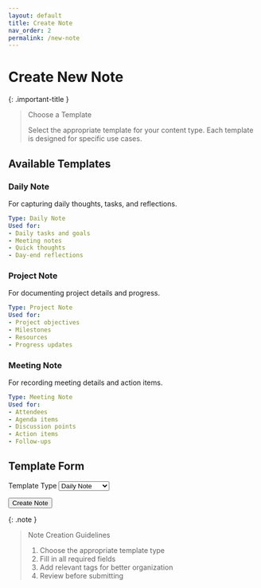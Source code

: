 ```yaml
---
layout: default
title: Create Note
nav_order: 2
permalink: /new-note
---
```


# Create New Note

{: .important-title }
> Choose a Template
>
> Select the appropriate template for your content type. Each template is designed for specific use cases.

## Available Templates

### Daily Note
For capturing daily thoughts, tasks, and reflections.

```yaml
Type: Daily Note
Used for:
- Daily tasks and goals
- Meeting notes
- Quick thoughts
- Day-end reflections
```

### Project Note
For documenting project details and progress.

```yaml
Type: Project Note
Used for:
- Project objectives
- Milestones
- Resources
- Progress updates
```

### Meeting Note
For recording meeting details and action items.

```yaml
Type: Meeting Note
Used for:
- Attendees
- Agenda items
- Discussion points
- Action items
- Follow-ups
```

## Template Form

<div class="note-form">
<form id="noteForm">
  <div class="form-group">
    <label for="templateType">Template Type</label>
    <select id="templateType" name="templateType" class="form-select">
      <option value="daily">Daily Note</option>
      <option value="project">Project Note</option>
      <option value="meeting">Meeting Note</option>
    </select>
  </div>
  
  <div id="dynamicFields"></div>
  
  <button type="submit" class="btn">Create Note</button>
</form>
</div>

<script>
document.addEventListener('DOMContentLoaded', function() {
  const templates = {
    daily: [
      { type: 'date', name: 'date', label: 'Date' },
      { type: 'text', name: 'mainFocus', label: 'Main Focus' },
      { type: 'textarea', name: 'tasks', label: 'Tasks' },
      { type: 'textarea', name: 'notes', label: 'Notes & Ideas' }
    ],
    project: [
      { type: 'text', name: 'title', label: 'Project Title' },
      { type: 'textarea', name: 'objective', label: 'Project Objective' },
      { type: 'date', name: 'startDate', label: 'Start Date' },
      { type: 'date', name: 'targetDate', label: 'Target Date' },
      { type: 'textarea', name: 'deliverables', label: 'Key Deliverables' },
      { type: 'text', name: 'tags', label: 'Tags (comma-separated)' }
    ],
    meeting: [
      { type: 'text', name: 'title', label: 'Meeting Title' },
      { type: 'date', name: 'date', label: 'Date' },
      { type: 'text', name: 'participants', label: 'Participants' },
      { type: 'textarea', name: 'agenda', label: 'Agenda' },
      { type: 'textarea', name: 'notes', label: 'Discussion Notes' },
      { type: 'textarea', name: 'actionItems', label: 'Action Items' }
    ]
  };

  function updateFormFields() {
    const templateType = document.getElementById('templateType').value;
    const dynamicFields = document.getElementById('dynamicFields');
    dynamicFields.innerHTML = '';

    templates[templateType].forEach(field => {
      const formGroup = document.createElement('div');
      formGroup.className = 'form-group';

      const label = document.createElement('label');
      label.htmlFor = field.name;
      label.textContent = field.label;

      let input;
      if (field.type === 'textarea') {
        input = document.createElement('textarea');
        input.className = 'form-control';
      } else {
        input = document.createElement('input');
        input.type = field.type;
        input.className = 'form-control';
      }
      input.id = field.name;
      input.name = field.name;
      input.required = true;

      formGroup.appendChild(label);
      formGroup.appendChild(input);
      dynamicFields.appendChild(formGroup);
    });
  }

  // Add event listeners
  const templateSelect = document.getElementById('templateType');
  templateSelect.addEventListener('change', updateFormFields);

  const noteForm = document.getElementById('noteForm');
  noteForm.addEventListener('submit', async (e) => {
    e.preventDefault();
    
    const formData = new FormData(e.target);
    const data = Object.fromEntries(formData);
    
    try {
      const content = generateMarkdown(formData.get('templateType'), data);
      const path = getNotePath(formData.get('templateType'), data);
      
      // Create GitHub issue
      const response = await createGitHubIssue(path, content);
      
      if (response.ok) {
        e.target.reset();
        updateFormFields();
        alert('Note created successfully!');
      } else {
        throw new Error('Failed to create note');
      }
    } catch (error) {
      alert('Error creating note: ' + error.message);
    }
  });

  // Initialize form
  updateFormFields();
});
</script>

{: .note }
> Note Creation Guidelines
> 1. Choose the appropriate template type
> 2. Fill in all required fields
> 3. Add relevant tags for better organization
> 4. Review before submitting